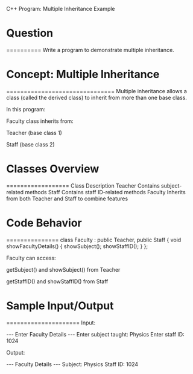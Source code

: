 C++ Program: Multiple Inheritance Example

# Question
==========
Write a program to demonstrate multiple inheritance.



# Concept: Multiple Inheritance
===============================
Multiple inheritance allows a class (called the derived class) to inherit from more than one base class.

In this program:

Faculty class inherits from:

Teacher (base class 1)

Staff (base class 2)



# Classes Overview
==================
Class	Description
Teacher	Contains subject-related methods
Staff	Contains staff ID-related methods
Faculty	Inherits from both Teacher and Staff to combine features



# Code Behavior
===============
class Faculty : public Teacher, public Staff {
    void showFacultyDetails() {
        showSubject();
        showStaffID();
    }
};

Faculty can access:

getSubject() and showSubject() from Teacher

getStaffID() and showStaffID() from Staff



# Sample Input/Output
=====================
Input:

--- Enter Faculty Details ---
Enter subject taught: Physics
Enter staff ID: 1024

Output:

--- Faculty Details ---
Subject: Physics
Staff ID: 1024
